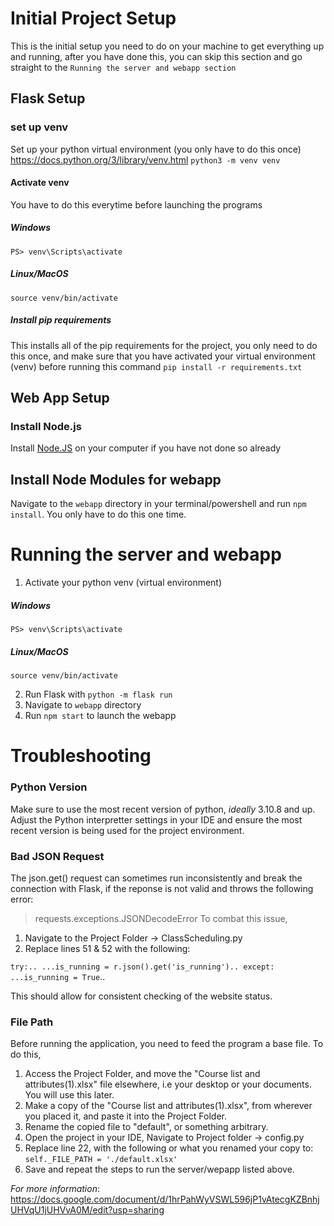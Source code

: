 # Initial Project Setup

This is the initial setup you need to do on your machine to get everything up and running,
after you have done this, you can skip this section and go straight to the `Running the server and webapp section`
## Flask Setup
### set up venv
Set up your python virtual environment (you only have to do this once)
https://docs.python.org/3/library/venv.html
`python3 -m venv venv`

#### Activate venv
You have to do this everytime before launching the programs
##### Windows
`PS> venv\Scripts\activate`
##### Linux/MacOS
`source venv/bin/activate`

##### Install pip requirements
This installs all of the pip requirements for the project, you only need to do this once,
and make sure that you have activated your virtual environment (venv) before running this command
`pip install -r requirements.txt`

## Web App Setup

### Install Node.js
Install [Node.JS](https://nodejs.org/en/) on your computer if you have not done so already

## Install Node Modules for webapp
Navigate to the `webapp` directory in your terminal/powershell
and run `npm install`. You only have to do this one time.

# Running the server and webapp

1. Activate your python venv (virtual environment)
##### Windows
`PS> venv\Scripts\activate`
##### Linux/MacOS
`source venv/bin/activate`

2. Run Flask with `python -m flask run`
3. Navigate to `webapp` directory
4. Run `npm start` to launch the webapp


# Troubleshooting

### Python Version
Make sure to use the most recent version of python, *ideally* 3.10.8 and up. 
Adjust the Python interpretter settings in your IDE and ensure the most recent version is being used for the project environment.

### Bad JSON Request
The json.get() request can sometimes run inconsistently and break the connection with Flask, if the reponse is not valid and throws the following error:
> requests.exceptions.JSONDecodeError
To combat this issue,

1. Navigate to the Project Folder -> ClassScheduling.py
2. Replace lines 51 & 52 with the following:

`try:..
    ...is_running = r.json().get('is_running')..
except:
    ...is_running = True`..
 
 This should allow for consistent checking of the website status.
    
### File Path
Before running the application, you need to feed the program a base file.
To do this, 

1. Access the Project Folder, and move the "Course list and attributes(1).xlsx" file elsewhere, i.e your desktop or your documents. You will use this later.
2. Make a copy of the "Course list and attributes(1).xlsx", from wherever you placed it, and paste it into the Project Folder.
3. Rename the copied file to "default", or something arbitrary.
4. Open the project in your IDE, Navigate to Project folder -> config.py
5. Replace line 22, with the following or what you renamed your copy to:
`self._FILE_PATH = './default.xlsx'` 
6. Save and repeat the steps to run the server/wepapp listed above.

*For more information*:
https://docs.google.com/document/d/1hrPahWyVSWL596jP1vAtecgKZBnhjUHVqU1jUHVvA0M/edit?usp=sharing
